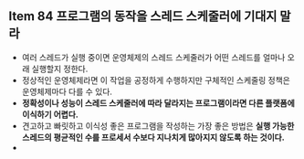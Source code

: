## Item 84 프로그램의 동작을 스레드 스케줄러에 기대지 말라
  - 여러 스레드가 실행 중이면 운영체제의 스레드 스케줄러가 어떤 스레드를 얼마나 오래 실행할지 정한다.
  - 정상적인 운영체제라면 이 작업을 공정하게 수행하지만 구체적인 스케줄링 정책은 운영체제마다 다를 수 있다.
  - **정확성이나 성능이 스레드 스케줄러에 따라 달라지는 프로그램이라면 다른 플랫폼에 이식하기 어렵다.**
  - 견고하고 빠릿하고 이식성 좋은 프로그램을 작성하는 가장 좋은 방법은 **실행 가능한 스레드의 평균적인 수를 프로세서 수보다 지나치게 많아지지 않도록 하는 것이다.**
  - 
